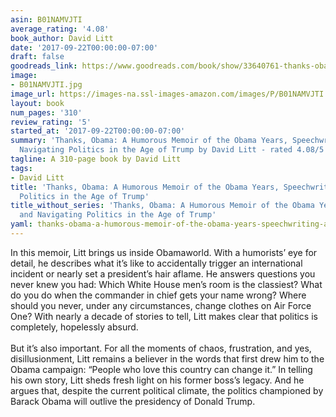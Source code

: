 ```yaml
---
asin: B01NAMVJTI
average_rating: '4.08'
book_author: David Litt
date: '2017-09-22T00:00:00-07:00'
draft: false
goodreads_link: https://www.goodreads.com/book/show/33640761-thanks-obama
image:
- B01NAMVJTI.jpg
image_url: https://images-na.ssl-images-amazon.com/images/P/B01NAMVJTI.01._SCLZZZZZZZ.jpg
layout: book
num_pages: '310'
review_rating: '5'
started_at: '2017-09-22T00:00:00-07:00'
summary: 'Thanks, Obama: A Humorous Memoir of the Obama Years, Speechwriting, and
  Navigating Politics in the Age of Trump by David Litt - rated 4.08/5 on Goodreads'
tagline: A 310-page book by David Litt
tags:
- David Litt
title: 'Thanks, Obama: A Humorous Memoir of the Obama Years, Speechwriting, and Navigating
  Politics in the Age of Trump'
title_without_series: 'Thanks, Obama: A Humorous Memoir of the Obama Years, Speechwriting,
  and Navigating Politics in the Age of Trump'
yaml: thanks-obama-a-humorous-memoir-of-the-obama-years-speechwriting-and-navigating-politics-in-the-age-of-trump
---
```


In this memoir, Litt brings us inside Obamaworld. With a humorists’ eye for detail, he describes what it’s like to accidentally trigger an international incident or nearly set a president’s hair aflame. He answers questions you never knew you had: Which White House men’s room is the classiest? What do you do when the commander in chief gets your name wrong? Where should you never, under any circumstances, change clothes on Air Force One? With nearly a decade of stories to tell, Litt makes clear that politics is completely, hopelessly absurd.   <br /><br />But it’s also important. For all the moments of chaos, frustration, and yes, disillusionment, Litt remains a believer in the words that first drew him to the Obama campaign: “People who love this country can change it.” In telling his own story, Litt sheds fresh light on his former boss’s legacy. And he argues that, despite the current political climate, the politics championed by Barack Obama will outlive the presidency of Donald Trump.